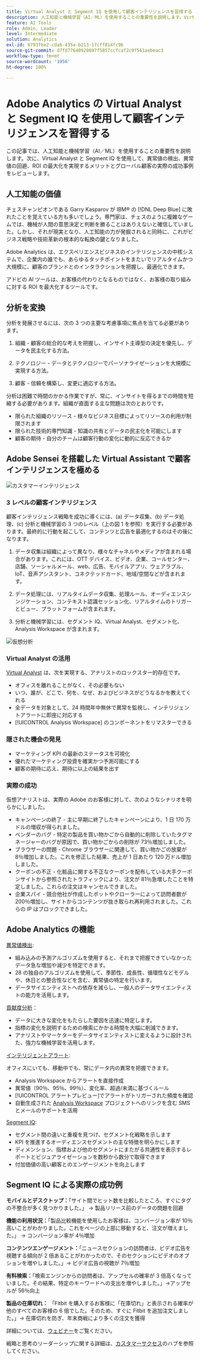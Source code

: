 ```yaml
---
title: Virtual Analyst と Segment IQ を使用して顧客インテリジェンスを習得する
description: 人工知能と機械学習（AI／ML）を使用することの重要性を説明します。Virtual Analyst と Segment IQ を使用して、異常値の検出、異常値の回避、ROI の最大化を実現するメリットを確認し、実際の成功事例をグローバル顧客から学びます。
feature: AI Tools
role: Admin, Leader
level: Intermediate
solution: Analytics
exl-id: 6793fbe2-cdab-435a-b213-17cff814fc9b
source-git-commit: d7fd77640928697f5857ccfcaf2c0f561aebeac3
workflow-type: tm+mt
source-wordcount: '1056'
ht-degree: 100%

---
```


# Adobe Analytics の Virtual Analyst と Segment IQ を使用して顧客インテリジェンスを習得する

この記事では、人工知能と機械学習（AI／ML）を使用することの重要性を説明します。次に、Virtual Analyst と Segment IQ を使用して、異常値の検出、異常値の回避、ROI の最大化を実現するメリットとグローバル顧客の実際の成功事例をレビューします。

## 人工知能の価値

チェスチャンピオンである Garry Kasparov が IBM® の [!DNL Deep Blue] に敗れたことを覚えている方も多いでしょう。専門家は、チェスのように複雑なゲームでは、機械が人間の意思決定と判断を勝ることはありえないと確信していました。しかし、それが現実となり、人工知能の力が発掘されると同時に、これがビジネス戦略や技術革新の根本的な転換の鍵となりました。

Adobe Analytics は、エクスペリエンスビジネスのインテリジェンスの中核システムで、企業内の誰でも、あらゆるタッチポイントをまたいでリアルタイムかつ大規模に、顧客のブランドとのインタラクションを把握し、最適化できます。

アドビの AI ツールは、お客様の代わりとなるものではなく、お客様の取り組みに対する ROI を最大化するツールです。

## 分析を変換

分析を発展させるには、次の 3 つの主要な考慮事項に焦点を当てる必要があります。

1. 組織 - 顧客の総合的な考えを把握し、インサイト主導型の決定を優先し、データを民主化する方法。

1. テクノロジー - データとテクノロジーでパーソナライゼーションを大規模に実現する方法。

1. 顧客 - 信頼を構築し、変更に適応する方法。

分析は困難で時間のかかる作業ですが、常に、インサイトを得るまでの時間を短縮する必要があります。組織が直面する主な問題は次のとおりです。

* 限られた組織のリソース - 様々なビジネス目標によってリソースの利用が制限されます
* 限られた技術的専門知識 - 知識の共有とデータの民主化を可能にします
* 顧客の期待 - 自分のチームは顧客行動の変化に動的に反応できるか

## Adobe Sensei を搭載した Virtual Assistant で顧客インテリジェンスを極める

![カスタマーインテリジェンス](assets/customer-intelligence.png)

### 3 レベルの顧客インテリジェンス

顧客インテリジェンス戦略を成功に導くには、(a) データ収集、(b) データ処理、(c) 分析と機械学習の 3 つのレベル（上の図 1 を参照）を実行する必要があります。最終的に行動を起こして、コンテンツと広告を最適化するのはその後になります。

1. データ収集は組織によって異なり、様々なチャネルやメディアが含まれる場合があります。これには、OTT デバイス、ビデオ、企業、コールセンター、店舗、ソーシャルメール、web、広告、モバイルアプリ、ウェアラブル、IoT、音声アシスタント、コネクテッドカード、地域/空間などが含まれます。

1. データ処理には、リアルタイムデータ収集、処理ルール、オーディエンスシンジケーション、コンテキスト認識セッション化、リアルタイムのトリガーとビュー、プラットフォームが含まれます。

1. 分析と機械学習には、セグメント IQ、Virtual Analyst、セグメント化、Analysis Workspace が含まれます。

![仮想分析](assets/virtual-analysis.png)

### Virtual Analyst の活用

[Virtual Analyst](https://experienceleague.adobe.com/docs/analytics/analyze/analysis-workspace/virtual-analyst/overview.html?lang=ja) は、次を実現する、アナリストのロックスター的存在です。

* オフィスを離れることがなく、その必要もない
* いつ、誰が、どこで、何を、なぜ、およびビジネスがどうなるかを教えてくれる
* 全データを対象として、24 時間年中無休で異常を監視し、インテリジェントアラートに即座に対応する
* [!UICONTROL Analysis Workspace] のコンポーネントをリマスターできる

### 隠された機会の発見

* マーケティング KPI の最新のステータスを可視化
* 優れたマーケティング投資を確実かつ予測可能にする
* 顧客の期待に応え、期待に以上の結果を出す

### 実際の成功

仮想アナリストは、実際の Adobe のお客様に対して、次のようなシナリオを明らかにしました。

* キャンペーンの終了 - 主に早期に終了したキャンペーンにより、1 日 170 万ドルの増収が得られました。
* ベンダーのバグ - 特定の製品を買い物かごから自動的に削除していたタグマネージャーのバグが原因で、買い物かごからの削除が 73％増加しました。
* ブラウザーの問題 - Chrome ブラウザーに関連して、買い物かごの放棄が 8％増加しました。これを修正した結果、売上が 1 日あたり 120 万ドル増加しました。
* クーポンの不正 - 化粧品に関する不正なクーポンを配布している大手クーポンサイトから参照されたトラフィックにより、注文が 81％急増したことを特定しました。これらの注文はキャンセルできました。
* 企業スパイ - 競合他社が作成したボットやクローラーによって訪問者数が 200％増加し、サイトからコンテンツが抜き取られ再利用されました。これらの IP はブロックできました。

## Adobe Analytics の機能

[異常値検出](https://experienceleague.adobe.com/docs/analytics/analyze/analysis-workspace/virtual-analyst/anomaly-detection/anomaly-detection.html?lang=ja):

* 組み込みの予測アルゴリズムを使用すると、それまで把握できていなかったデータ急な増加や減少を特定できます。
* 28 の独自のアルゴリズムを使用して、季節性、成長性、循環性などモデルや、休日との整合性などを含む、異常値の特定を行います。
* データサイエンティストへの依存を減らし、一般人のデータサイエンティストの能力を活用します。

[貢献度分析](https://experienceleague.adobe.com/docs/analytics/analyze/analysis-workspace/virtual-analyst/contribution-analysis/ca-tokens.html?lang=ja)：

* データに大きな変化をもたらした要因を迅速に特定します。
* 指標の変化を説明するための検索にかかる時間を大幅に削減できます。
* アナリストやマーケターをデータサイエンティストに変えるように設計された、強力な機械学習を活用します。

[インテリジェントアラート](https://experienceleague.adobe.com/docs/analytics/analyze/analysis-workspace/virtual-analyst/intelligent-alerts/intellligent-alerts.html?lang=ja):

オフィスにいても、移動中でも、常にデータ内の異常を把握できます。

* Analysis Workspace からアラートを直接作成
* 異常値（90％、95％、99％）、変化率、超過/未満に基づくルール
* [!UICONTROL アラートプレビュー]でアラートがトリガーされた頻度を確認
* 自動生成された [Analysis Workspace](https://experienceleague.adobe.com/docs/analytics/analyze/analysis-workspace/home.html?lang=ja) プロジェクトへのリンクを含む SMS とメールのサポートを活用

[Segment IQ](https://experienceleague.adobe.com/docs/analytics/analyze/analysis-workspace/segment-iq.html?lang=ja):

* セグメント間の違いと重複を見つけ、セグメント化戦略を示します
* KPI を推進するオーディエンスセグメントの主な特徴を明らかにします
* ディメンション、指標および他のセグメントにまたがる共通性を表示するレポートとビジュアライゼーションを数秒から数分で取得できます
* 付加価値の高い顧客とのエンゲージメントを向上します

## Segment IQ による実際の成功例

**モバイルとデスクトップ：**「サイト間でヒット数を比較したところ、すぐにタグの不整合が多く見つかりました。」 → 製品リリース前のデータの問題を回避

**機能の利用状況：**「製品比較機能を使用したお客様は、コンバージョン率が 10％高いことがわかりました。これをページの上部に移動すると、注文が増えました。」 → コンバージョン率が 4％増加

**コンテンツエンゲージメント：**「ニュースセクションの訪問者は、ビデオ広告を視聴する傾向が 2 倍あることがわかったので、そのセクションにビデオのオプションを増やしました。」→ ビデオ広告の視聴が 7％増加

**有料検索：**「検索エンジンからの訪問者は、アップセルの確率が 3 倍高くなっていました。その結果、特定のキーワードへの支出を増やしました。」→アップセルが 56％向上

**製品の在庫切れ：** 「Fitbit を購入するお客様に「在庫切れ」と表示される確率が他のすべてのお客様の 6 倍でした。そのため、すぐに Fitbit を追加注文しました。」→ 在庫切れを防ぎ、年末商戦により多くの注文を獲得

詳細については、[ウェビナー](https://adobecustomersuccess.adobeconnect.com/pmetho6ivh68/)をご覧ください。

戦略と思考のリーダーシップに関する詳細は、[カスタマーサクセス](https://experienceleague.adobe.com/docs/customer-success/customer-success/overview.html?lang=ja)のハブを参照してください。